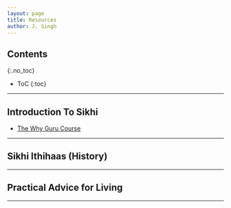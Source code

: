 ```yaml
---
layout: page
title: Resources
author: J. Singh
---
```


## Contents
{:.no_toc}

* ToC
{:toc}

---

## Introduction To Sikhi

- [The Why Guru Course](https://youtu.be/2vgz15G1oHI)

---

## Sikhi Ithihaas (History)


---

## Practical Advice for Living


---


